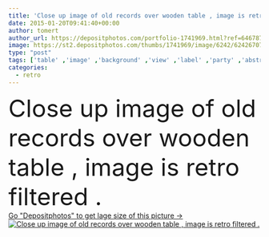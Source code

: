 ```yaml
---
title: 'Close up image of old records over wooden table , image is retro filtered .'
date: 2015-01-20T09:41:40+00:00
author: tomert
author_url: https://depositphotos.com/portfolio-1741969.html?ref=64678756
image: https://st2.depositphotos.com/thumbs/1741969/image/6242/62426707/api_thumb_450.jpg?forcejpeg=true
type: "post"
tags: ['table' ,'image' ,'background' ,'view' ,'label' ,'party' ,'abstract' ,'stack' ,'style' ,'album' ,'antique' ,'frame' ,'old' ,'photo' ,'retro' ,'vintage' ,'fashion' ,'classic' ,'nostalgia' ,'fingers' ,'sound' ,'music' ,'musical' ,'record' ,'cover' ,'rock' ,'dj' ,'stereo' ,'amplifier' ,'player' ,'track' ,'collection' ,'top' ,'disco' ,'gramophone' ,'vinyl' ,'60s' ,'filter' ,'records' ,'ladies' ,'vinil' ,'soul' ,'seventies' ,'1970s' ,'70s' ,'80s' ,'eighties' ,'sixties' ,'1960s' ,'filtered' ]
categories: 
  - retro
---
```

<div aling="center">
            <font size="60"> Close up image of old records over wooden table , image is retro filtered .</font>   
</div>
<div>
    <a href='https://depositphotos.com/62426707/stock-photo-close-up-image-of-old.html?ref=64678756' target=_blank > Go "Depositphotos" to get lage size of this picture ->
        <img href='https://depositphotos.com/62426707/stock-photo-close-up-image-of-old.html?ref=64678756' src='https://st2.depositphotos.com/1741969/6242/i/950/depositphotos_62426707-stock-photo-close-up-image-of-old.jpg?forcejpeg=true' alt='Close up image of old records over wooden table , image is retro filtered .' >
    </a>
</div>
